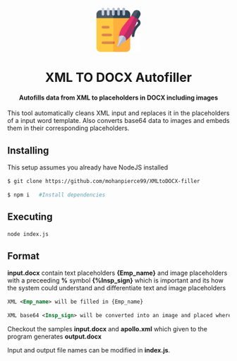 <h1 align="center">
  <br>
  <img src="notepad.png" alt="StegCloak" width="100">
  <br>
  <br>
  <span>XML TO DOCX Autofiller</span>
  <br>
<h4 align="center">Autofills data from XML to placeholders in DOCX including images</h4>


<p align="justify">
This tool automatically cleans XML input and replaces it in the placeholders of a input word template. Also converts base64 data to images and embeds them in their corresponding placeholders.
<p>

## Installing

This setup assumes you already have NodeJS installed

```bash
$ git clone https://github.com/mohanpierce99/XMLtoDOCX-filler
```

```bash
$ npm i   #Install dependencies
```
## Executing
```bash
node index.js
```

## Format
**input.docx** contain text placeholders **{Emp_name}** and image placeholders with a preceeding **%** symbol **{%Insp_sign}** which is important and its how the system could understand and differentiate text and image placeholders

```XML
XML <Emp_name> will be filled in {Emp_name}
```
```XML
XML base64 <Insp_sign> will be converted into an image and placed wherever its placeholder {%Insp_sign} is.
```

Checkout the samples **input.docx** and **apollo.xml** which given to the program generates **output.docx**

Input and output file names can be modified in **index.js**.
